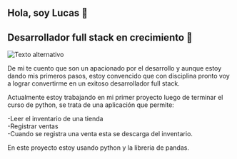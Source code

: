 ## Hola, soy Lucas 👋
## Desarrollador full stack en crecimiento 🚀

![Texto alternativo](Presentación_GitHub.jpg)

De mi te cuento que son un apacionado por el desarrollo y aunque estoy dando mis primeros pasos, estoy convencido que con disciplina pronto voy a lograr convertirme en un exitoso desarrollador full stack.

Actualmente estoy trabajando en mi primer proyecto luego de terminar el curso de python, se trata de una aplicación que permite:

 -Leer el inventario de una tienda<br>
 -Registrar ventas  
 -Cuando se registra una venta esta se descarga del inventario.  

En este proyecto estoy usando python y la libreria de pandas.



<!--
**lucurban/lucurban** is a ✨ _special_ ✨ repository because its `README.md` (this file) appears on your GitHub profile.

Here are some ideas to get you started:

- 🔭 I’m currently working on ...
- 🌱 I’m currently learning ...
- 👯 I’m looking to collaborate on ...
- 🤔 I’m looking for help with ...
- 💬 Ask me about ...
- 📫 How to reach me: ...
- 😄 Pronouns: ...
- ⚡ Fun fact: ...
-->
